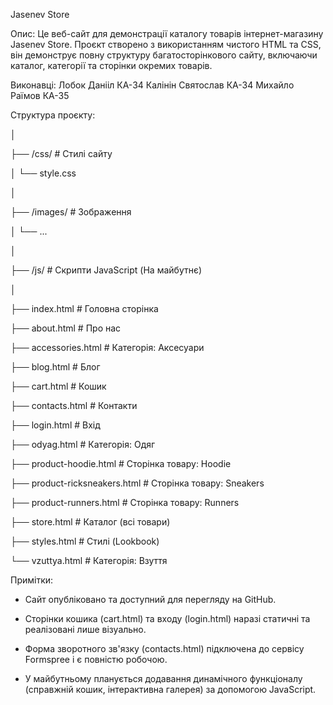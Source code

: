 Jasenev Store

Опис: Це веб-сайт для демонстрації каталогу товарів інтернет-магазину Jasenev Store. Проєкт створено з використанням чистого HTML та CSS, він демонструє повну структуру багатосторінкового сайту, включаючи каталог, категорії та сторінки окремих товарів.

Виконавці:
Лобок Данііл КА-34
Калінін Святослав КА-34
Михайло Раїмов КА-35


Структура проєкту:

│

├── /css/                     # Стилі сайту

│   └── style.css

│

├── /images/                  # Зображення

│   └── ...

│

├── /js/                      # Скрипти JavaScript (На майбутнє)

│

├── index.html                # Головна сторінка

├── about.html                # Про нас

├── accessories.html          # Категорія: Аксесуари

├── blog.html                 # Блог

├── cart.html                 # Кошик

├── contacts.html             # Контакти

├── login.html                # Вхід

├── odyag.html                # Категорія: Одяг

├── product-hoodie.html       # Сторінка товару: Hoodie

├── product-ricksneakers.html # Сторінка товару: Sneakers

├── product-runners.html      # Сторінка товару: Runners

├── store.html                # Каталог (всі товари)

├── styles.html               # Стилі (Lookbook)

└── vzuttya.html              # Категорія: Взуття


Примітки:

- Сайт опубліковано та доступний для перегляду на GitHub.

- Сторінки кошика (cart.html) та входу (login.html) наразі статичні та реалізовані лише візуально.

- Форма зворотного зв'язку (contacts.html) підключена до сервісу Formspree і є повністю робочою.


- У майбутньому планується додавання динамічного функціоналу (справжній кошик, інтерактивна галерея) за допомогою JavaScript.
